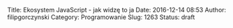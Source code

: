 Title: Ekosystem JavaScript - jak widzę to ja
Date: 2016-12-14 08:53
Author: filipgorczynski
Category: Programowanie
Slug: 1263
Status: draft


